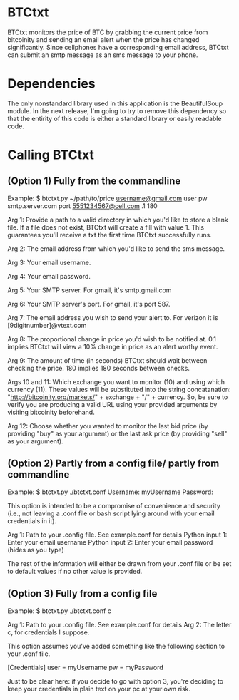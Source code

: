 BTCtxt                        
===================================================== 

BTCtxt monitors the price of BTC by grabbing the 
current price from bitcoinity and sending an email
alert when the price has changed significantly. Since
cellphones have a corresponding email address, BTCtxt
can submit an smtp message as an sms message to your
phone.

Dependencies                     
======================================================

The only nonstandard library used in this application
is the BeautifulSoup module. In the next release, I'm
going to try to remove this dependency so that the
entirity of this code is either a standard library or
easily readable code. 


Calling BTCtxt                    
======================================================

(Option 1) Fully from the commandline
-----------------------------------------------------
Example: 
$ btctxt.py ~/path/to/price username@gmail.com user pw smtp.server.com port 5551234567@cell.com .1 180

Arg 1: Provide a path to a valid directory in which 
you'd like to store a blank file. If a file does not 
exist, BTCtxt will create a fill with value 1. This 
guarantees you'll receive a txt the first time BTCtxt 
successfully runs.

Arg 2: The email address from which you'd like to send
       the sms message.

Arg 3: Your email username.

Arg 4: Your email password.

Arg 5: Your SMTP server. For gmail, it's smtp.gmail.com

Arg 6: Your SMTP server's port. For gmail, it's port 
       587.

Arg 7: The email address you wish to send your alert 
       to. For verizon it is [9digitnumber]@vtext.com

Arg 8: The proportional change in price you'd wish 
       to be notified at. 0.1 implies BTCtxt will 
       view a 10% change in price as an alert worthy 
       event.

Arg 9: The amount of time (in seconds) BTCtxt should 
       wait between checking the price. 180 implies 
       180 seconds between checks.

Args 10 and 11: Which exchange you want to monitor 
     (10) and using which currency (11). These values
     will be substituted into the string concatanation:
"http://bitcoinity.org/markets/" + exchange + "/" + currency.
     So, be sure to verify you are producing a valid
     URL using your provided arguments by visiting 
     bitcoinity beforehand.

Arg 12: Choose whether you wanted to monitor the last 
        bid price (by providing "buy" as your argument) 
        or the last ask price (by providing "sell" as 
        your argument).

(Option 2) Partly from a config file/ partly from commandline
-------------------------------------------------------------
Example:
$ btctxt.py ./btctxt.conf
Username: myUsername
Password: 

This option is intended to be a compromise of convenience
and security (i.e., not leaving a .conf file or bash script
lying around with your email credentials in it).

Arg 1: Path to your .config file. See example.conf for details
Python input 1: Enter your email username
Python input 2: Enter your email password (hides as you type)

The rest of the information will either be drawn from your 
.conf file or be set to default values if no other value
is provided.

(Option 3) Fully from a config file
--------------------------------------------------------------
Example:
$ btctxt.py ./btctxt.conf c

Arg 1: Path to your .config file. See example.conf for details
Arg 2: The letter c, for credentials I suppose.

This option assumes you've added something like the following 
section to your .conf file.

[Credentials]
user = myUsername
pw = myPassword

Just to be clear here: if you decide to go with option 3, 
you're deciding to keep your credentials in plain text
on your pc at your own risk.






